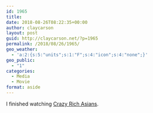 ```yaml
---
id: 1965
title: 
date: 2018-08-26T08:22:35+00:00
author: claycarson
layout: post
guid: http://claycarson.net/?p=1965
permalink: /2018/08/26/1965/
geo_weather:
  - 'a:2:{s:5:"units";s:1:"F";s:4:"icon";s:4:"none";}'
geo_public:
  - "1"
categories:
  - Media
  - Movie
format: aside
---
```

I finished watching [Crazy Rich Asians](https://www.imdb.com/title/tt3104988/).